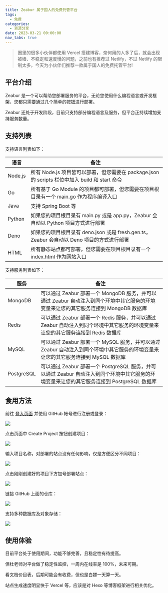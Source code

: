 ```yaml
---
title: Zeabur 属于国人的免费托管平台
tags:
  - 免费
categories:
  - 资源分享
date: 2023-03-21 00:00:00
nav_tabs: true
---
```


> 圈里的很多小伙伴都使用 Vercel 搭建博客，奈何用的人多了后，就会出现被墙、不稳定和速度慢的问题，之前也有推荐过 Netlify，不过 Netlify 的限制太多，今天为小伙伴们推荐一款属于国人的免费托管平台!

<!-- more -->

## 平台介绍

Zeabur 是一个可以帮助您部署服务的平台，无论您使用什么编程语言或开发框架，您都只需要通过几个简单的按钮进行部署。

Zeabur 还处于开发阶段，目前只支持部分编程语言及服务，但平台正持续增加支持服务数量。

## 支持列表

支持语言列表如下：

| 语言 | 备注 |
| - | - |
| Node.js | 所有 Node.js 项目皆可以部署，但您需要在 package.json 的 scripts 栏位中加入 build 和 start 命令 |
| Go | 所有基于 Go Module 的项目都可部署，但您需要在项目根目录有一个 main.go 作为程序编译入口 |
| Java | 支持 Spring Boot 等|
| Python | 如果您的项目根目录有 main.py 或是 app.py，Zeabur 会自动以 Python 项目方式进行部署 |
| Deno| 如果您的项目根目录有 deno.json 或是 fresh.gen.ts，Zeabur 会自动以 Deno 项目的方式进行部署 |
| HTML | 所有静态站点都可部署，但您需要在项目根目录有一个 index.html 作为网站入口 |

支持服务列表如下：

| 服务 | 备注 |
| - | - |
| MongoDB | 可以通过 Zeabur 部署一个 MongoDB 服务，并可以通过 Zeabur 自动注入到同个环境中其它服务的环境变量来让您的其它服务连接到 MongoDB 数据库 |
| Redis | 可以通过 Zeabur 部署一个 Redis 服务，并可以通过 Zeabur 自动注入到同个环境中其它服务的环境变量来让您的其它服务连接到 Redis 数据库 |
| MySQL | 可以通过 Zeabur 部署一个 MySQL 服务，并可以通过 Zeabur 自动注入到同个环境中其它服务的环境变量来让您的其它服务连接到 MySQL 数据库 |
| PostgreSQL | 可以通过 Zeabur 部署一个 PostgreSQL 服务，并可以通过 Zeabur 自动注入到同个环境中其它服务的环境变量来让您的其它服务连接到 PostgreSQL 数据库 |

## 食用方法

前往 [登入页面](https://dash.zeabur.com/login) 并使用 GitHub 帐号进行注册或登录：

![](https://cdn.dusays.com/2023/03/567-1.jpg)

点击页面中 Create Project 按钮创建项目：

![](https://cdn.dusays.com/2023/03/567-2.jpg)

输入项目名称，对部署的站点没有任何影响，仅是方便区分不同项目：

![](https://cdn.dusays.com/2023/03/567-3.jpg)

点击刚刚创建好的项目下方加号部署站点：

![](https://cdn.dusays.com/2023/03/567-4.jpg)

链接 GitHub 上面的仓库：

![](https://cdn.dusays.com/2023/03/567-5.jpg)

支持多种数据库及对象存储：

![](https://cdn.dusays.com/2023/03/567-6.jpg)

## 使用体验

目前平台处于使用期间，功能不够完善，且稳定性有待提高。

但杜老师对平台做了稳定性监控，一周内在线率是 100%，未来可期。

看文档价目表，后期可能会有收费，但也是白嫖一天算一天。

站点生成速度明显快于 Vercel 等，应该是对 Hexo 等博客框架进行相关优化。